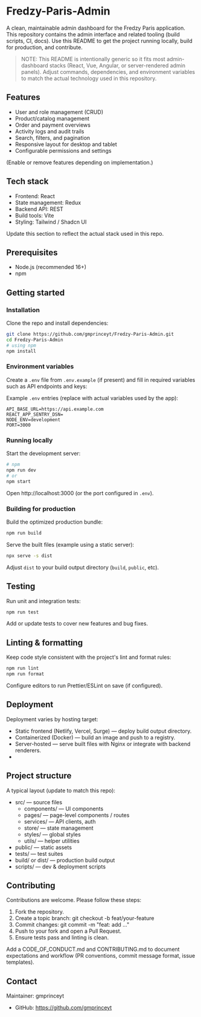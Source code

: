 # Fredzy-Paris-Admin

A clean, maintainable admin dashboard for the Fredzy Paris application. This repository contains the admin interface and related tooling (build scripts, CI, docs). Use this README to get the project running locally, build for production, and contribute.

> NOTE: This README is intentionally generic so it fits most admin-dashboard stacks (React, Vue, Angular, or server-rendered admin panels). Adjust commands, dependencies, and environment variables to match the actual technology used in this repository.

## Features
- User and role management (CRUD)
- Product/catalog management
- Order and payment overviews
- Activity logs and audit trails
- Search, filters, and pagination
- Responsive layout for desktop and tablet
- Configurable permissions and settings

(Enable or remove features depending on implementation.)

## Tech stack
- Frontend: React 
- State management: Redux 
- Backend API: REST
- Build tools: Vite 
- Styling: Tailwind / Shadcn UI

Update this section to reflect the actual stack used in this repo.

## Prerequisites
- Node.js (recommended 16+)
- npm 
## Getting started

### Installation
Clone the repo and install dependencies:

```bash
git clone https://github.com/gmprinceyt/Fredzy-Paris-Admin.git
cd Fredzy-Paris-Admin
# using npm
npm install
```

### Environment variables
Create a `.env` file from `.env.example` (if present) and fill in required variables such as API endpoints and keys:

Example `.env` entries (replace with actual variables used by the app):

```
API_BASE_URL=https://api.example.com
REACT_APP_SENTRY_DSN=
NODE_ENV=development
PORT=3000
```

### Running locally
Start the development server:

```bash
# npm
npm run dev
# or
npm start

```

Open http://localhost:3000 (or the port configured in `.env`).

### Building for production
Build the optimized production bundle:

```bash
npm run build
```

Serve the built files (example using a static server):

```bash
npx serve -s dist
```

Adjust `dist` to your build output directory (`build`, `public`, etc).

## Testing
Run unit and integration tests:

```bash
npm run test
```

Add or update tests to cover new features and bug fixes.

## Linting & formatting
Keep code style consistent with the project's lint and format rules:

```bash
npm run lint
npm run format
```

Configure editors to run Prettier/ESLint on save (if configured).

## Deployment
Deployment varies by hosting target:

- Static frontend (Netlify, Vercel, Surge) — deploy build output directory.
- Containerized (Docker) — build an image and push to a registry.
- Server-hosted — serve built files with Nginx or integrate with backend renderers.
- 
## Project structure
A typical layout (update to match this repo):

- src/                — source files
  - components/       — UI components
  - pages/            — page-level components / routes
  - services/         — API clients, auth
  - store/            — state management
  - styles/           — global styles
  - utils/            — helper utilities
- public/             — static assets
- tests/              — test suites
- build/ or dist/     — production build output
- scripts/            — dev & deployment scripts

## Contributing
Contributions are welcome. Please follow these steps:

1. Fork the repository.
2. Create a topic branch: git checkout -b feat/your-feature
3. Commit changes: git commit -m "feat: add ..."
4. Push to your fork and open a Pull Request.
5. Ensure tests pass and linting is clean.

Add a CODE_OF_CONDUCT.md and CONTRIBUTING.md to document expectations and workflow (PR conventions, commit message format, issue templates).

## Contact
Maintainer: gmprinceyt
- GitHub: https://github.com/gmprinceyt
